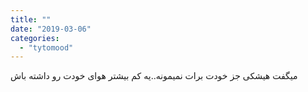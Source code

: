 ```yaml
---
title: ""
date: "2019-03-06"
categories: 
  - "tytomood"
---
```


میگفت هیشکی جز خودت برات نمیمونه..یه کم بیشتر هوای خودت رو داشته باش
